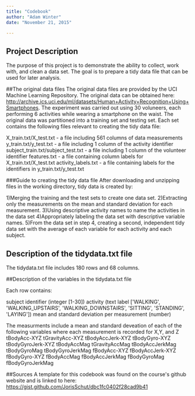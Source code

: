 ```yaml
---
title: "Codebook"
author: "Adam Winter"
date: "November 21, 2015"

---
```


## Project Description
The purpose of this project is to demonstrate the ability to collect, work with, and clean a data set.  The goal is to prepare a tidy data file that can be used for later analysis.  

##The original data files
The original data files are provided by the UCI Machine Learning Repository.  The original data can be obtained here: http://archive.ics.uci.edu/ml/datasets/Human+Activity+Recognition+Using+Smartphones.  The experiment was carried out using 30 voluneers, each performing 6 activities while wearing a smartphone on the waist.  The original data was partitioned into a training set and testing set.  Each set contains the following files relevant to creating the tidy data file:

X_train.txt/X_test.txt - a file including 561 columns of data measurements
y_train.txt/y_test.txt - a file including 1 column of the activity identifier
subject_train.txt/subject_test.txt - a file including 1 column of the volunteer identifier
features.txt - a file containing column labels for X_train.txt/X_test.txt
activity_labels.txt - a file containing labels for the identifiers in y_train.txt/y_test.txt

###Guide to creating the tidy data file
After downloading and unzipping files in the working directory, tidy data is created by:

1)Merging the training and the test sets to create one data set.
2)Extracting only the measurements on the mean and standard deviation for each measurement. 
3)Using descriptive activity names to name the activities in the data set
4)Appropriately labeling the data set with descriptive variable names. 
5)From the data set in step 4, creating a second, independent tidy data set with the average of each variable for each activity and each subject.

## Description of the tidydata.txt file
The tidydata.txt file includes 180 rows and 68 columns.


##Description of the variables in the tidydata.txt file

Each row contains:

subject identifier (integer [1-30])
activity (text label ['WALKING', 'WALKING_UPSTAIRS', 'WALKING_DOWNSTAIRS', 'SITTING', 'STANDING', 'LAYING'])
mean and standard deviation per measurement (number)

The measurments include a mean and standard deveation of each of the following variables where each measurement is recorded for X,Y, and Z
tBodyAcc-XYZ
tGravityAcc-XYZ
tBodyAccJerk-XYZ
tBodyGyro-XYZ
tBodyGyroJerk-XYZ
tBodyAccMag
tGravityAccMag
tBodyAccJerkMag
tBodyGyroMag
tBodyGyroJerkMag
fBodyAcc-XYZ
fBodyAccJerk-XYZ
fBodyGyro-XYZ
fBodyAccMag
fBodyAccJerkMag
fBodyGyroMag
fBodyGyroJerkMag


##Sources
A template for this codebook was found on the course's github website and is linked to here:
https://gist.github.com/JorisSchut/dbc1fc0402f28cad9b41
